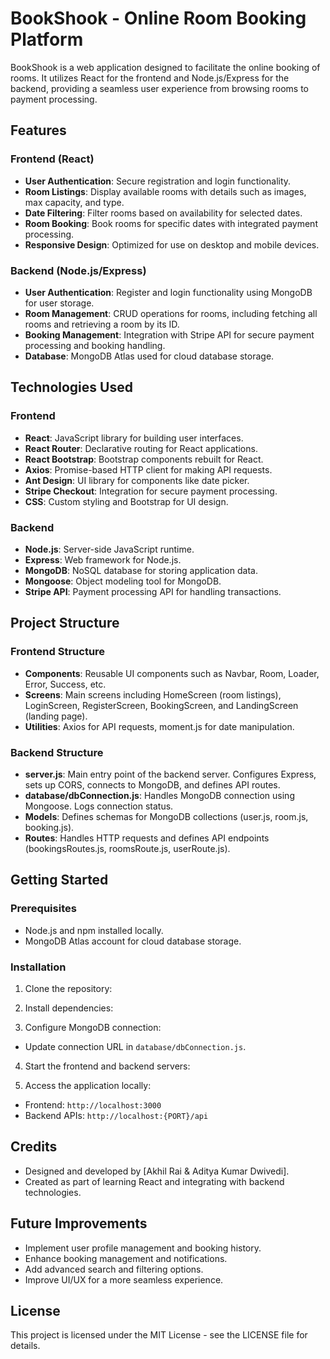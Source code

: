# BookShook - Online Room Booking Platform

BookShook is a web application designed to facilitate the online booking of rooms. It utilizes React for the frontend and Node.js/Express for the backend, providing a seamless user experience from browsing rooms to payment processing.

## Features

### Frontend (React)

- **User Authentication**: Secure registration and login functionality.
- **Room Listings**: Display available rooms with details such as images, max capacity, and type.
- **Date Filtering**: Filter rooms based on availability for selected dates.
- **Room Booking**: Book rooms for specific dates with integrated payment processing.
- **Responsive Design**: Optimized for use on desktop and mobile devices.

### Backend (Node.js/Express)

- **User Authentication**: Register and login functionality using MongoDB for user storage.
- **Room Management**: CRUD operations for rooms, including fetching all rooms and retrieving a room by its ID.
- **Booking Management**: Integration with Stripe API for secure payment processing and booking handling.
- **Database**: MongoDB Atlas used for cloud database storage.

## Technologies Used

### Frontend

- **React**: JavaScript library for building user interfaces.
- **React Router**: Declarative routing for React applications.
- **React Bootstrap**: Bootstrap components rebuilt for React.
- **Axios**: Promise-based HTTP client for making API requests.
- **Ant Design**: UI library for components like date picker.
- **Stripe Checkout**: Integration for secure payment processing.
- **CSS**: Custom styling and Bootstrap for UI design.

### Backend

- **Node.js**: Server-side JavaScript runtime.
- **Express**: Web framework for Node.js.
- **MongoDB**: NoSQL database for storing application data.
- **Mongoose**: Object modeling tool for MongoDB.
- **Stripe API**: Payment processing API for handling transactions.

## Project Structure

### Frontend Structure

- **Components**: Reusable UI components such as Navbar, Room, Loader, Error, Success, etc.
- **Screens**: Main screens including HomeScreen (room listings), LoginScreen, RegisterScreen, BookingScreen, and LandingScreen (landing page).
- **Utilities**: Axios for API requests, moment.js for date manipulation.

### Backend Structure

- **server.js**: Main entry point of the backend server. Configures Express, sets up CORS, connects to MongoDB, and defines API routes.
- **database/dbConnection.js**: Handles MongoDB connection using Mongoose. Logs connection status.
- **Models**: Defines schemas for MongoDB collections (user.js, room.js, booking.js).
- **Routes**: Handles HTTP requests and defines API endpoints (bookingsRoutes.js, roomsRoute.js, userRoute.js).

## Getting Started

### Prerequisites

- Node.js and npm installed locally.
- MongoDB Atlas account for cloud database storage.

### Installation

1. Clone the repository:
2. Install dependencies:

3. Configure MongoDB connection:
- Update connection URL in `database/dbConnection.js`.

4. Start the frontend and backend servers:

5. Access the application locally:
- Frontend: `http://localhost:3000`
- Backend APIs: `http://localhost:{PORT}/api`

## Credits

- Designed and developed by [Akhil Rai & Aditya Kumar Dwivedi].
- Created as part of learning React and integrating with backend technologies.

## Future Improvements

- Implement user profile management and booking history.
- Enhance booking management and notifications.
- Add advanced search and filtering options.
- Improve UI/UX for a more seamless experience.

## License

This project is licensed under the MIT License - see the LICENSE file for details.


